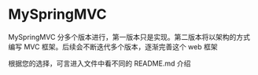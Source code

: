 # MySpringMVC
MySpringMVC 分多个版本进行，第一版本只是实现。第二版本将以架构的方式编写 MVC 框架。后续会不断迭代多个版本，逐渐完善这个 web 框架

根据您的选择，可言进入文件中看不同的 README.md 介绍
